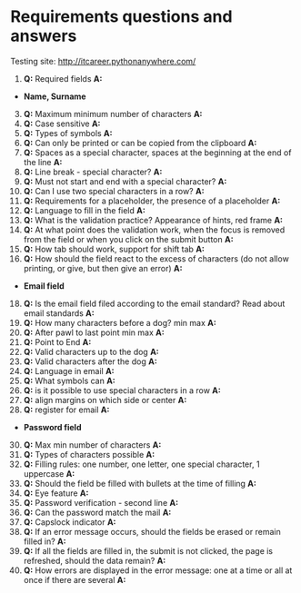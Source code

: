 # Requirements questions and answers
Testing site: http://itcareer.pythonanywhere.com/ 
1. **Q:** Required fields  **A:**
+ **Name, Surname**  
3. **Q:** Maximum minimum number of characters **A:**
4. **Q:** Case sensitive **A:**
5. **Q:** Types of symbols **A:**
6. **Q:** Can only be printed or can be copied from the clipboard **A:**
7. **Q:** Spaces as a special character, spaces at the beginning at the end of the line **A:**
8. **Q:** Line break - special character? **A:**
9. **Q:** Must not start and end with a special character? **A:**
10. **Q:** Can I use two special characters in a row? **A:**
11. **Q:** Requirements for a placeholder, the presence of a placeholder **A:**
12. **Q:** Language to fill in the field **A:**
13. **Q:** What is the validation practice? Appearance of hints, red frame **A:**
14. **Q:** At what point does the validation work, when the focus is removed from the field or when you click on the submit button **A:**
15. **Q:** How tab should work, support for shift tab **A:**
16. **Q:** How should the field react to the excess of characters (do not allow printing, or give, but then give an error) **A:**
+ **Email field**
18. **Q:** Is the email field filed according to the email standard? Read about email standards **A:**
19. **Q:** How many characters before a dog? min max **A:**
20. **Q:** After pawl to last point min max **A:**
21. **Q:** Point to End **A:**
22. **Q:** Valid characters up to the dog **A:**
23. **Q:** Valid characters after the dog **A:**
24. **Q:** Language in email **A:**
25. **Q:** What symbols can **A:**
26. **Q:** is it possible to use special characters in a row **A:**
27. **Q:** align margins on which side or center **A:**
28. **Q:** register for email **A:**
+ **Password field**
30. **Q:** Max min number of characters **A:**
31. **Q:** Types of characters possible **A:**
32. **Q:** Filling rules: one number, one letter, one special character, 1 uppercase **A:**
33. **Q:** Should the field be filled with bullets at the time of filling **A:**
34. **Q:** Eye feature **A:**
35. **Q:** Password verification - second line **A:**
36. **Q:** Can the password match the mail **A:**
37. **Q:** Capslock indicator **A:**
38. **Q:** If an error message occurs, should the fields be erased or remain filled in? **A:**
39. **Q:** If all the fields are filled in, the submit is not clicked, the page is refreshed, should the data remain? **A:**
40. **Q:** How errors are displayed in the error message: one at a time or all at once if there are several **A:**
